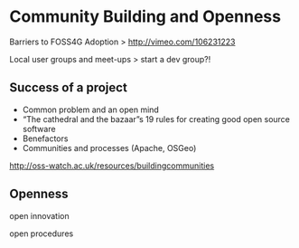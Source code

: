 # Community Building and Openness <i class="octicon octicon-organization"></i>



Barriers to FOSS4G Adoption > http://vimeo.com/106231223 

Local user groups and meet-ups > start a dev group?!

## Success of a project

* Common problem and an open mind
* “The cathedral and the bazaar”s 19 rules for creating good open source software
* Benefactors
* Communities and processes (Apache, OSGeo)


http://oss-watch.ac.uk/resources/buildingcommunities

## Openness

open innovation

open procedures